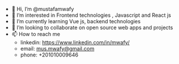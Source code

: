 - 👋 Hi, I’m @mustafamwafy
- 👀 I’m interested in Frontend technologies , Javascript and React js 
- 🌱 I’m currently learning Vue js, backend technologies
- 💞️ I’m looking to collaborate on open source web apps and projects
- 📫 How to reach me 
    - linkedin: https://www.linkedin.com/in/mwafy/
    - email: mus.mwafy@gmail.com
    - phone: +201010009646

<!---
mustafamwafy/mustafamwafy is a ✨ special ✨ repository because its `README.md` (this file) appears on your GitHub profile.
You can click the Preview link to take a look at your changes.
--->
